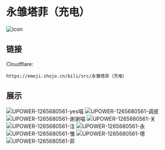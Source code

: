 # 永雏塔菲（充电）
![icon](https://emoji.shojo.cn/bili/src/永雏塔菲（充电）/icon.png)
## 链接
Cloudflare:
```
https://emoji.shojo.cn/bili/src/永雏塔菲（充电）
```
## 展示
![UPOWER-1265680561-yes喵](https://emoji.shojo.cn/bili/src/永雏塔菲（充电）/UPOWER-1265680561-yes喵.png)
![UPOWER-1265680561-调皮](https://emoji.shojo.cn/bili/src/永雏塔菲（充电）/UPOWER-1265680561-调皮.png)
![UPOWER-1265680561-谢谢喵](https://emoji.shojo.cn/bili/src/永雏塔菲（充电）/UPOWER-1265680561-谢谢喵.png)
![UPOWER-1265680561-关](https://emoji.shojo.cn/bili/src/永雏塔菲（充电）/UPOWER-1265680561-关.png)
![UPOWER-1265680561-注](https://emoji.shojo.cn/bili/src/永雏塔菲（充电）/UPOWER-1265680561-注.png)
![UPOWER-1265680561-永](https://emoji.shojo.cn/bili/src/永雏塔菲（充电）/UPOWER-1265680561-永.png)
![UPOWER-1265680561-雏](https://emoji.shojo.cn/bili/src/永雏塔菲（充电）/UPOWER-1265680561-雏.png)
![UPOWER-1265680561-塔](https://emoji.shojo.cn/bili/src/永雏塔菲（充电）/UPOWER-1265680561-塔.png)
![UPOWER-1265680561-菲](https://emoji.shojo.cn/bili/src/永雏塔菲（充电）/UPOWER-1265680561-菲.png)
